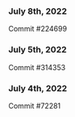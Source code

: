 ### July 8th, 2022

Commit #224699

### July 5th, 2022

Commit #314353


### July 4th, 2022

Commit #72281
